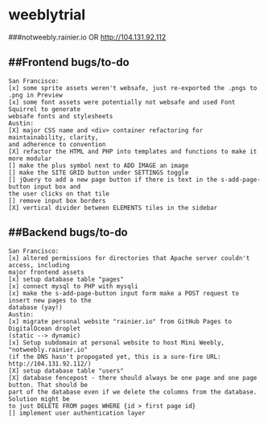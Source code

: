 # weeblytrial

###notweebly.rainier.io OR http://104.131.92.112

##Frontend bugs/to-do
------
    San Francisco:
    [x] some sprite assets weren't websafe, just re-exported the .pngs to .png in Preview
    [x] some font assets were potentially not websafe and used Font Squirrel to generate
    websafe fonts and stylesheets
    Austin:
    [X] major CSS name and <div> container refactoring for maintainability, clarity,
    and adherence to convention
    [X] refactor the HTML and PHP into templates and functions to make it more modular 
    [] make the plus symbol next to ADD IMAGE an image
    [] make the SITE GRID button under SETTINGS toggle
    [] jQuery to add a new page button if there is text in the s-add-page-button input box and
    the user clicks on that tile
    [] remove input box borders
    [X] vertical divider between ELEMENTS tiles in the sidebar

##Backend bugs/to-do
------
    San Francisco:
    [x] altered permissions for directories that Apache server couldn't access, including
    major frontend assets
    [x] setup database table "pages"
    [x] connect mysql to PHP with mysqli
    [x] make the s-add-page-button input form make a POST request to insert new pages to the
    database (yay!)
    Austin:
    [x] migrate personal website "rainier.io" from GitHub Pages to DigitalOcean droplet
    (static --> dynamic)
    [x] Setup subdomain at personal website to host Mini Weebly, "notweebly.rainier.io"
    (if the DNS hasn't propogated yet, this is a sure-fire URL: http://104.131.92.112/)
    [X] setup database table "users"
    [X] database fencepost - there should always be one page and one page button. That should be
    part of the database even if we delete the columns from the database. Solution might be
    to just DELETE FROM pages WHERE {id > first page id}
    [] implement user authentication layer